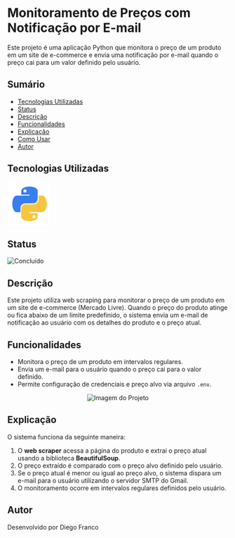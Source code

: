 # Monitoramento de Preços com Notificação por E-mail

Este projeto é uma aplicação Python que monitora o preço de um produto em um site de e-commerce e envia uma notificação por e-mail quando o preço cai para um valor definido pelo usuário.

## Sumário

- [Tecnologias Utilizadas](#tecnologias-utilizadas)
- [Status](#status)
- [Descrição](#descrição)
- [Funcionalidades](#funcionalidades)
- [Explicação](#explicação)
- [Como Usar](#como-usar)
- [Autor](#autor)

## Tecnologias Utilizadas

<div style="display: flex; flex-direction: row;">
  <div style="margin-right: 20px; display: flex; justify-content: flex-start;">
    <img src="images/python.png" alt="Logo Python" width="100"/>
  </div>
</div>

## Status

![Concluído](http://img.shields.io/static/v1?label=STATUS&message=CONCLUIDO&color=GREEN&style=for-the-badge)

## Descrição

Este projeto utiliza web scraping para monitorar o preço de um produto em um site de e-commerce (Mercado Livre). Quando o preço do produto atinge ou fica abaixo de um limite predefinido, o sistema envia um e-mail de notificação ao usuário com os detalhes do produto e o preço atual.

## Funcionalidades

- Monitora o preço de um produto em intervalos regulares.
- Envia um e-mail para o usuário quando o preço cai para o valor definido.
- Permite configuração de credenciais e preço alvo via arquivo `.env`.

<div align="center">
  <img src="images/logo.gif" alt="Imagem do Projeto" width="300">
</div>

## Explicação

O sistema funciona da seguinte maneira:
1. O **web scraper** acessa a página do produto e extrai o preço atual usando a biblioteca **BeautifulSoup**.
2. O preço extraído é comparado com o preço alvo definido pelo usuário.
3. Se o preço atual é menor ou igual ao preço alvo, o sistema dispara um e-mail para o usuário utilizando o servidor SMTP do Gmail.
4. O monitoramento ocorre em intervalos regulares definidos pelo usuário.

## Autor

Desenvolvido por Diego Franco

